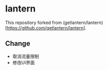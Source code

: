 # lantern

This repository forked from (getlantern/lantern)[https://github.com/getlantern/lantern].

## Change

- 取消流量限制
- 修改UI界面
